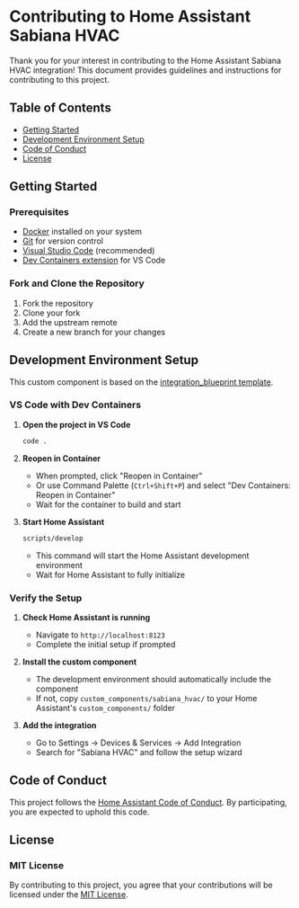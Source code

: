 # Contributing to Home Assistant Sabiana HVAC

Thank you for your interest in contributing to the Home Assistant Sabiana HVAC integration! This document provides guidelines and instructions for contributing to this project.

## Table of Contents

- [Getting Started](#getting-started)
- [Development Environment Setup](#development-environment-setup)
- [Code of Conduct](#code-of-conduct)
- [License](#license)


## Getting Started

### Prerequisites

- [Docker](https://www.docker.com/) installed on your system
- [Git](https://git-scm.com/) for version control
- [Visual Studio Code](https://code.visualstudio.com/) (recommended)
- [Dev Containers extension](https://marketplace.visualstudio.com/items?itemName=ms-vscode-remote.remote-containers) for VS Code

### Fork and Clone the Repository

1. Fork the repository
2. Clone your fork
3. Add the upstream remote
4. Create a new branch for your changes

## Development Environment Setup

This custom component is based on the [integration_blueprint template](https://github.com/ludeeus/integration_blueprint).

### VS Code with Dev Containers

1. **Open the project in VS Code**
   ```bash
   code .
   ```

2. **Reopen in Container**
   - When prompted, click "Reopen in Container"
   - Or use Command Palette (`Ctrl+Shift+P`) and select "Dev Containers: Reopen in Container"
   - Wait for the container to build and start

3. **Start Home Assistant**
   ```bash
   scripts/develop
   ```
   - This command will start the Home Assistant development environment
   - Wait for Home Assistant to fully initialize

### Verify the Setup

1. **Check Home Assistant is running**
   - Navigate to `http://localhost:8123`
   - Complete the initial setup if prompted

2. **Install the custom component**
   - The development environment should automatically include the component
   - If not, copy `custom_components/sabiana_hvac/` to your Home Assistant's `custom_components/` folder

3. **Add the integration**
   - Go to Settings → Devices & Services → Add Integration
   - Search for "Sabiana HVAC" and follow the setup wizard

## Code of Conduct

This project follows the [Home Assistant Code of Conduct](https://www.home-assistant.io/code_of_conduct/). By participating, you are expected to uphold this code.

## License

### MIT License

By contributing to this project, you agree that your contributions will be licensed under the [MIT License](https://opensource.org/licenses/MIT).
